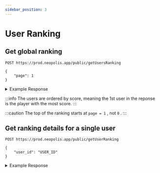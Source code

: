 ```yaml
---
sidebar_position: 3
---
```


# User Ranking

## Get global ranking

```
POST https://prod.neopolis.app/public/getUsersRanking

{
    "page": 1
}
```

<details>
<summary>Example Response</summary>
<p>

```
{
  "status": "ok",
  "success": {
    "ranking": [
      {
        "id": "USER_ID",
        "name": "Username",
        "discriminator": "2001",
        "score": 1000000,
        "avatar": 13,
        "city_id": "de_Berlin",
        "city_name": "Berlin"
      },
      (...)
    ],
}
```

</p>
</details>

:::info
The users are ordered by score, meaning the 1st user in the reponse is the player with the most score.
:::

:::caution
The top of the ranking starts at `page = 1` , not `0` .
:::

## Get ranking details for a single user

```
POST https://prod.neopolis.app/public/getUserRanking

{
    "user_id": "USER_ID"
}
```

<details>
<summary>Example Response</summary>
<p>

```
{
  "status": "ok",
  "success": {
    "city": 100,
    "global": 1200,
    "league": "master_3",
    "league_progress": 1,
    "score": 1000000,
    "top_percent": 3
  }
}
```

</p>
</details>
